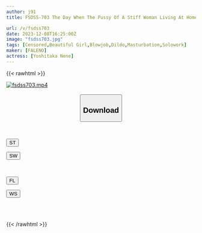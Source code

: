 ```yaml
---
author: j91
title: FSDSS-703 The Day When The Pussy Of A Stiff Woman Living At Home Who Gave Up Being A Woman Woke Up Nene Yoshitaka

url: /v/fsdss703
date: 2023-12-08T16:25:00Z
image: "fsdss703.jpg"
tags: [Censored,Beautiful Girl,Blowjob,Dildo,Masturbation,Solowork]
maker: [FALENO]
actress: [Yoshitaka Nene]
---
```



{{< rawhtml >}}

<div class="video" data-videoid="rgzpM4xxlkCb6Az">
    <a href="javascript:;">
        <img src="/v/fsdss703/fsdss703.jpg" width="WIDTH" height="HEIGHT" alt="fsdss703.mp4" loading="lazy">
    </a>
</div>

<script type="text/javascript" src="https://j91.asia/asset/on-demand-st.js"></script>

<br>
  <link rel="stylesheet" href="https://j91.asia/asset/bs5.css">
  
  <center>
  <button class="btn btn-primary" type="button" data-bs-toggle="collapse" data-bs-target=".multi-collapse" aria-expanded="false" aria-controls="multiCollapseExample1 multiCollapseExample2"><h2>Download</h2></button></center>
</p>
<div class="row">
  <div class="col">
    <div class="collapse multi-collapse" id="multiCollapseExample1">
      <div class="card card-body">
	      	      <br>
<div class="buttons">  
<p><a href="https://streamtape.to/v/rgzpM4xxlkCb6Az" target="_blank"><button class="btn-hover color-3"><i class="fa fa-download"></i> ST</button></a></p>
<p><a href="https://flaswish.com/79fl5lc8jl9t" target="_blank"><button class="btn-hover color-2"><i class="fa fa-download"></i> SW</button></a></p></div>
    </div>
  </div>
</div>
  <div class="col">
    <div class="collapse multi-collapse" id="multiCollapseExample2">
      <div class="card card-body">
	      <br>
<div class="buttons">
<p><a href="https://filelions.site/f/8uwxeccsokwr" target="_blank"><button class="btn-hover color-9"><i class="fa fa-download"></i> FL</button></a></p>
<p><a href="https://wolfstream.tv/3koyntgfsn1v" target="_blank"><button class="btn-hover color-8"><i class="fa fa-download"></i> WS</button></a></p></div>
<br><br>
      </div>
    </div>
  </div>
</div>

{{< /rawhtml >}}